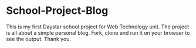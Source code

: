 # School-Project-Blog

This is my first Daystar school project for Web Technology unit. The project is all about a simple personal blog.
Fork, clone and run it on your browser to see the output.
Thank you.
